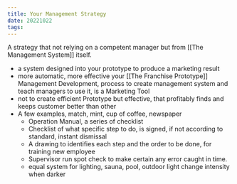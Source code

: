 ```yaml
---
title: Your Management Strategy
date: 20221022
tags:
---
```


 A strategy that not relying on a competent manager but from [[The Management System]] itself. 
- a system designed into your prototype to produce a marketing result
- more automatic, more effective your [[The Franchise Prototype]]
Management Development, process to create management system and teach managers to use it, is a Marketing Tool
- not to create efficient Prototype but effective, that profitably finds and keeps customer better than other
- A few examples, match, mint, cup of coffee, newspaper
	- Operation Manual, a series of checklist
	- Checklist of what specific step to do, is signed, if not according to standard, instant dismissal
	- A drawing to identifies each step and the order to be done, for training new employee
	- Supervisor run spot check to make certain any error caught in time.
	- equal system for lighting, sauna, pool, outdoor light change intensity when darker